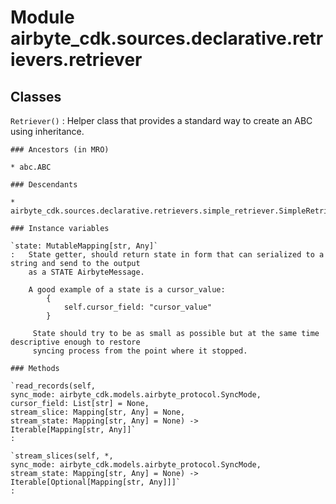 Module airbyte_cdk.sources.declarative.retrievers.retriever
===========================================================

Classes
-------

`Retriever()`
:   Helper class that provides a standard way to create an ABC using
    inheritance.

    ### Ancestors (in MRO)

    * abc.ABC

    ### Descendants

    * airbyte_cdk.sources.declarative.retrievers.simple_retriever.SimpleRetriever

    ### Instance variables

    `state: MutableMapping[str, Any]`
    :   State getter, should return state in form that can serialized to a string and send to the output
        as a STATE AirbyteMessage.
        
        A good example of a state is a cursor_value:
            {
                self.cursor_field: "cursor_value"
            }
        
         State should try to be as small as possible but at the same time descriptive enough to restore
         syncing process from the point where it stopped.

    ### Methods

    `read_records(self, sync_mode: airbyte_cdk.models.airbyte_protocol.SyncMode, cursor_field: List[str] = None, stream_slice: Mapping[str, Any] = None, stream_state: Mapping[str, Any] = None) ‑> Iterable[Mapping[str, Any]]`
    :

    `stream_slices(self, *, sync_mode: airbyte_cdk.models.airbyte_protocol.SyncMode, stream_state: Mapping[str, Any] = None) ‑> Iterable[Optional[Mapping[str, Any]]]`
    :